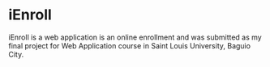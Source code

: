# iEnroll

iEnroll is a web application is an online enrollment and was submitted as my final project for Web Application course in Saint Louis University, Baguio City.
